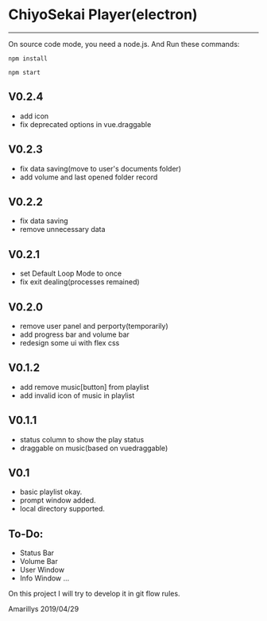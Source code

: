 # ChiyoSekai Player(electron)
---

On source code mode, you need a node.js. And Run these commands:

`npm install`

`npm start`
## V0.2.4

+ add icon
+ fix deprecated options in vue.draggable 

## V0.2.3

+ fix data saving(move to user's documents folder)
+ add volume and last opened folder record

## V0.2.2

+ fix data saving
+ remove unnecessary data

## V0.2.1

+ set Default Loop Mode to once
+ fix exit dealing(processes remained)

## V0.2.0

+ remove user panel and perporty(temporarily)
+ add progress bar and volume bar
+ redesign some ui with flex css

## V0.1.2

+ add remove music[button] from playlist
+ add invalid icon of music in playlist

## V0.1.1

+ status column to show the play status
+ draggable on music(based on vuedraggable)

## V0.1

+ basic playlist okay.
+ prompt window added.
+ local directory supported.

## To-Do:

+ Status Bar
+ Volume Bar
+ User Window
+ Info Window
...

On this project I will try to develop it in git flow rules.

Amarillys 2019/04/29